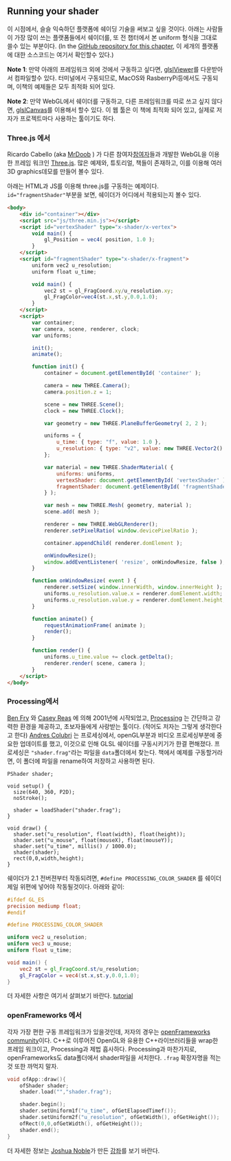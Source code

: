 ## Running your shader

이 시점에서, 슬슬 익숙하던 플랫폼에 쉐이딩 기술을 써보고 싶을 것이다. 아래는 사람들이 가장 많이 쓰는 플랫폼들에서 쉐이더를, 또 전 챕터에서 본 uniform 형식을 그대로 쓸수 있는 부분이다. (In the [GitHub repository for this chapter](https://github.com/patriciogonzalezvivo/thebookofshaders/tree/master/04), 이 세개의 플랫폼에 대한 소스코드는 여기서 확인할수 있다.)

**Note 1**: 만약 아래의 프레임워크 외에 것에서 구동하고 싶다면, [glslViewer](https://github.com/patriciogonzalezvivo/glslViewer)를 다운받아서 컴파일할수 있다. 터미널에서 구동되므로, MacOS와 RasberryPi등에서도 구동되며, 이책의 예제들은 모두 최적화 되어 있다.

**Note 2**: 만약 WebGL에서 쉐이더를 구동하고, 다른 프레임워크를 따로 쓰고 싶지 않다면, [glslCanvas](https://github.com/patriciogonzalezvivo/glslCanvas)를 이용해서 할수 있다. 이 웹 툴은 이 책에 최적화 되어 있고, 실제로 저자가 프로젝트마다 사용하는 툴이기도 하다.

### **Three.js** 에서

Ricardo Cabello (aka [MrDoob](https://twitter.com/mrdoob) ) 가 다른 참여자[참여자](https://github.com/mrdoob/three.js/graphs/contributors)들과 개발한 WebGL을 이용한 프레임 워크인 [Three.js](http://threejs.org/). 많은 예제와, 튜토리얼, 책들이 존재하고, 이를 이용해 여러 3D graphics데모를 만들어 볼수 있다.

아래는 HTML과 JS를 이용해 three.js를 구동하는 예제이다. ```id="fragmentShader"```부분을 보면, 쉐이더가 어디에서 적용되는지 볼수 있다.

```html
<body>
    <div id="container"></div>
    <script src="js/three.min.js"></script>
    <script id="vertexShader" type="x-shader/x-vertex">
        void main() {
            gl_Position = vec4( position, 1.0 );
        }
    </script>
    <script id="fragmentShader" type="x-shader/x-fragment">
        uniform vec2 u_resolution;
        uniform float u_time;

        void main() {
            vec2 st = gl_FragCoord.xy/u_resolution.xy;
            gl_FragColor=vec4(st.x,st.y,0.0,1.0);
        }
    </script>
    <script>
        var container;
        var camera, scene, renderer, clock;
        var uniforms;

        init();
        animate();

        function init() {
            container = document.getElementById( 'container' );

            camera = new THREE.Camera();
            camera.position.z = 1;

            scene = new THREE.Scene();
            clock = new THREE.Clock();

            var geometry = new THREE.PlaneBufferGeometry( 2, 2 );

            uniforms = {
                u_time: { type: "f", value: 1.0 },
                u_resolution: { type: "v2", value: new THREE.Vector2() }
            };

            var material = new THREE.ShaderMaterial( {
                uniforms: uniforms,
                vertexShader: document.getElementById( 'vertexShader' ).textContent,
                fragmentShader: document.getElementById( 'fragmentShader' ).textContent
            } );

            var mesh = new THREE.Mesh( geometry, material );
            scene.add( mesh );

            renderer = new THREE.WebGLRenderer();
            renderer.setPixelRatio( window.devicePixelRatio );

            container.appendChild( renderer.domElement );

            onWindowResize();
            window.addEventListener( 'resize', onWindowResize, false );
        }

        function onWindowResize( event ) {
            renderer.setSize( window.innerWidth, window.innerHeight );
            uniforms.u_resolution.value.x = renderer.domElement.width;
            uniforms.u_resolution.value.y = renderer.domElement.height;
        }

        function animate() {
            requestAnimationFrame( animate );
            render();
        }

        function render() {
            uniforms.u_time.value += clock.getDelta();
            renderer.render( scene, camera );
        }
    </script>
</body>
```

### **Processing**에서

[Ben Fry](http://benfry.com/) 와 [Casey Reas](http://reas.com/) 에 의해 2001년에 시작되었고, [Processing](https://processing.org/) 는 간단하고 강력한 환경을 제공하고, 초보자들에게 사랑받는 툴이다. (적어도 저자는 그렇게 생각한다고 한다) [Andres Colubri](https://codeanticode.wordpress.com/) 는 프로세싱에서, openGL부분과 비디오 프로세싱부분에 중요한 업데이트를 했고, 이것으로 인해 GLSL 쉐이더를 구동시키기가 한결 편해졌다. 프로세싱은 ```"shader.frag"```라는 파일을 ```data```폴더에서 찾는다. 책에서 예제를 구동할거라면, 이 폴더에 파일을 rename하여 저장하고 사용하면 된다.

```processing
PShader shader;

void setup() {
  size(640, 360, P2D);
  noStroke();

  shader = loadShader("shader.frag");
}

void draw() {
  shader.set("u_resolution", float(width), float(height));
  shader.set("u_mouse", float(mouseX), float(mouseY));
  shader.set("u_time", millis() / 1000.0);
  shader(shader);
  rect(0,0,width,height);
}
```

쉐이더가 2.1 전버젼부터 작동되려면, ```#define PROCESSING_COLOR_SHADER``` 를 쉐이더 제일 위편에 넣어야 작동될것이다. 아래와 같이:
```glsl
#ifdef GL_ES
precision mediump float;
#endif

#define PROCESSING_COLOR_SHADER

uniform vec2 u_resolution;
uniform vec3 u_mouse;
uniform float u_time;

void main() {
    vec2 st = gl_FragCoord.st/u_resolution;
    gl_FragColor = vec4(st.x,st.y,0.0,1.0);
}
```

더 자세한 사항은 여기서 살펴보기 바란다. [tutorial](https://processing.org/tutorials/pshader/)

### **openFrameworks** 에서

각자 가장 편한 구동 프레임워크가 있을것인데, 저자의 경우는 [openFrameworks community](http://openframeworks.cc/)이다. C++로 이루어진 OpenGL와 유용한 C++라이브러리들을 wrap한 프레임 워크이고, Processing과 제법 흡사하다. Processing과 마찬가지로, openFrameworks도 data폴더에서 shader파일을 서치한다. ```.frag``` 확장자명을 적는것 또한 까먹지 말자.  

```cpp
void ofApp::draw(){
    ofShader shader;
    shader.load("","shader.frag");

    shader.begin();
    shader.setUniform1f("u_time", ofGetElapsedTimef());
    shader.setUniform2f("u_resolution", ofGetWidth(), ofGetHeight());
    ofRect(0,0,ofGetWidth(), ofGetHeight());
    shader.end();
}
```

더 자세한 정보는 [Joshua Noble](http://thefactoryfactory.com/)가 만든 [강좌](http://openframeworks.cc/ofBook/chapters/shaders.html)를 보기 바란다.
